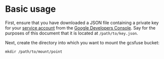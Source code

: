 # Basic usage

First, ensure that you have downloaded a JSON file containing a private key for
your [service account][] from the [Google Developers Console][console]. Say for the purposes of this document that it is located at `/path/to/key.json`.

[service account]: https://cloud.google.com/storage/docs/authentication#service_accounts
[console]: https://console.developers.google.com

Next, create the directory into which you want to mount the gcsfuse bucket:

    mkdir /path/to/mount/point
